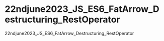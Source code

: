 # 22ndjune2023_JS_ES6_FatArrow_Destructuring_RestOperator
22ndjune2023_JS_ES6_FatArrow_Destructuring_RestOperator
